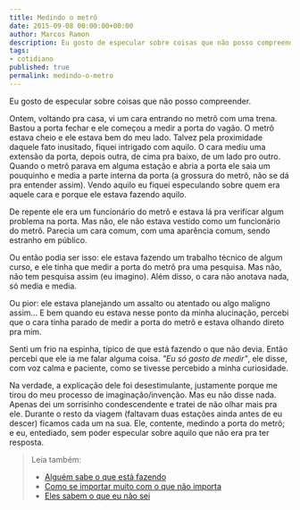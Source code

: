 ```yaml
---
title: Medindo o metrô
date: 2015-09-08 00:00:00+00:00
author: Marcos Ramon
description: Eu gosto de especular sobre coisas que não posso compreender.
tags:
- cotidiano
published: true
permalink: medindo-o-metro
---
```

Eu gosto de especular sobre coisas que não posso compreender.

Ontem, voltando pra casa, vi um cara entrando no metrô com uma trena. Bastou a porta fechar e ele começou a medir a porta do vagão. O metrô estava cheio e ele estava bem do meu lado. Talvez pela proximidade daquele fato inusitado, fiquei intrigado com aquilo. O cara mediu uma extensão da porta, depois outra, de cima pra baixo, de um lado pro outro. Quando o metrô parava em alguma estação e abria a porta ele saia um pouquinho e media a parte interna da porta (a grossura do metrô, não se dá pra entender assim). Vendo aquilo eu fiquei especulando sobre quem era aquele cara e porque ele estava fazendo aquilo.

De repente ele era um funcionário do metrô e estava lá pra verificar algum problema na porta. Mas não, ele não estava vestido como um funcionário do metrô. Parecia um cara comum, com uma aparência comum, sendo estranho em público.

Ou então podia ser isso: ele estava fazendo um trabalho técnico de algum curso, e ele tinha que medir a porta do metrô pra uma pesquisa. Mas não, não tem pesquisa assim (eu imagino). Além disso, o cara não anotava nada, só media e media.

Ou pior: ele estava planejando um assalto ou atentado ou algo maligno assim... E bem quando eu estava nesse ponto da minha alucinação, percebi que o cara tinha parado de medir a porta do metrô e estava olhando direto pra mim.

Senti um frio na espinha, típico de que está fazendo o que não devia. Então percebi que ele ia me falar alguma coisa. *"Eu só gosto de medir"*, ele disse, com voz calma e paciente, como se tivesse percebido a minha curiosidade. 

Na verdade, a explicação dele foi desestimulante, justamente porque me tirou do meu processo de imaginação/invenção. Mas eu não disse nada. Apenas dei um sorrisinho condescendente e tratei de não olhar mais pra ele. Durante o resto da viagem (faltavam duas estações ainda antes de eu descer) ficamos cada um na sua. Ele, contente, medindo a porta do metrô; e eu, entediado, sem poder especular sobre aquilo que não era pra ter resposta.



> Leia também:
> - <a href="/alguem-sabe-o-que-esta-fazendo">Alguém sabe o que está fazendo</a>
> - <a href="/como-se-importar-muito-com-o-que-nao-importa">Como se importar muito com o que não importa</a>
> - <a href="/eles-sabem-o-que-eu-nao-sei">Eles sabem o que eu não sei</a>
